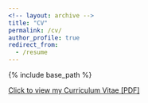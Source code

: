 ```yaml
---
<!-- layout: archive -->
title: "CV"
permalink: /cv/
author_profile: true
redirect_from:
  - /resume
---
```


{% include base_path %}

[Click to view my Curriculum Vitae [PDF]](/files/CV_romanello.pdf)
